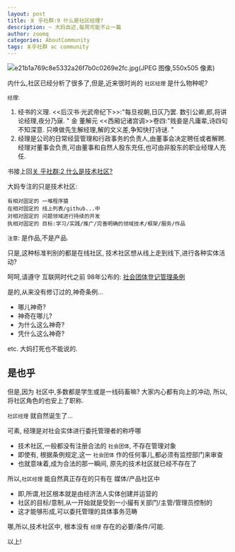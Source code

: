```yaml
---
layout: post
title: 关 乎社群:9 什么是社区经理?
description: ~ 大妈自述,每周可能不止一篇
author: zoomq
categories: AboutCommunity
tags: 关乎社群 ac community
---
```


![e21b1a769c8e5332a26f7b0c0269e2fc.jpg(JPEG 图像,550x505 像素)](http://media-cache-ec2.pinimg.com/550x/e2/1b/1a/e21b1a769c8e5332a26f7b0c0269e2fc.jpg)

内什么,社区已经分析了很多了,但是,近来很时尚的 `社区经理` 是什么物种呢?

`经理`:
1. 经书的义理. <<后汉书·光武帝纪下>>:"每旦视朝,日仄乃罢. 数引公卿,郎,将讲论经理,夜分乃寐. " 金 董解元 <<西厢记诸宫调>>卷四:"贱妾是凡庸辈,诗四句不知深意. 只唤做先生解经理,解的文义差,争知快打诗谜. "
1. 经理是公司的日常经营管理和行政事务的负责人,由董事会决定聘任或者解聘. 经理对董事会负责,可由董事和自然人股东充任,也可由非股东的职业经理人充任.  


<!--more-->

书接上回[关 乎社群:2 什么是技术社区?](http://devrel.info/2014-02/ac2-tech-community/)

大妈专注的只是技术社区:

    有相对固定的 一堆程序猿
    在相对固定的 线上列表/github...中
    对相对固定的 问题领域进行持续的开发
    执相对固定的 目标:学习/实践/推广/完善明确的领域技术/框架/服务/作品

`注意`: 是作品,不是产品.

只是,这种标准判别的都是在线社区,
技术社区想从线上走到线下,进行各种实体活动?

呵呵,请遵守 互联网时代之前 98年公布的:
[社会团体登记管理条例](http://news.xinhuanet.com/book/2003-06/19/content_926956.htm)

是的,从来没有修订过的,神奇条例...

- 哪儿神奇?
- 神奇在哪儿?
- 为什么这么神奇?
- 凭什么这么神奇?

etc. 大妈打死也不能说的.


## 是也乎

但是,因为 社区中,多数都是学生或是一线码畜嘛?
大家内心都有向上的冲动,
所以,将社区角色的也安上了职称.

`社区经理` 就自然诞生了...

可素, 经理是对社会实体进行委托管理者的称呼哪

- 技术社区,一般都没有注册合法的 `社会团体`, 不存在管理对象
- 即使有, 根据条例规定,这一 `社会团体` 作的任何事儿,都必须有监控部门来审查
- 也就意味着,成为合法的那一瞬间, 原先的技术社区就已经不存在了

所以,`社区经理` 能自然真正存在的只有在 媒体/产品社区中

- 即,所谓,社区根本就是由经济法人实体创建并运营的
- 社区的目标/意制,从一开始就是受到一小撮有关部门/主管/管理员控制的
- 这才能够形成,可以委托管理的具体事务范畴

哪,所以,技术社区中, 根本没有 `经理` 存在的必要/条件/可能.

以上!






